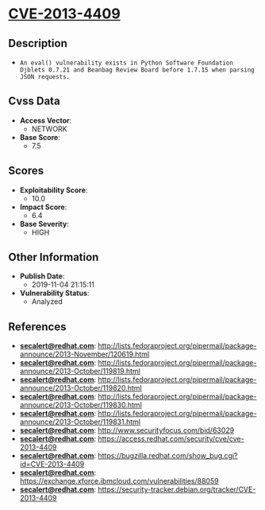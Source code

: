 
# [CVE-2013-4409](https://cve.mitre.org/cgi-bin/cvename.cgi?name=CVE-2013-4409)

## Description

- `An eval() vulnerability exists in Python Software Foundation Djblets 0.7.21 and Beanbag Review Board before 1.7.15 when parsing JSON requests.`

## Cvss Data

- **Access Vector**:
  - NETWORK
- **Base Score**:
  - 7.5

## Scores

- **Exploitability Score**:
  - 10.0
- **Impact Score**:
  - 6.4
- **Base Severity**:
  - HIGH

## Other Information

- **Publish Date**:
  - 2019-11-04 21:15:11
- **Vulnerability Status**:
  - Analyzed

## References

- **secalert@redhat.com**: http://lists.fedoraproject.org/pipermail/package-announce/2013-November/120619.html
- **secalert@redhat.com**: http://lists.fedoraproject.org/pipermail/package-announce/2013-October/119819.html
- **secalert@redhat.com**: http://lists.fedoraproject.org/pipermail/package-announce/2013-October/119820.html
- **secalert@redhat.com**: http://lists.fedoraproject.org/pipermail/package-announce/2013-October/119830.html
- **secalert@redhat.com**: http://lists.fedoraproject.org/pipermail/package-announce/2013-October/119831.html
- **secalert@redhat.com**: http://www.securityfocus.com/bid/63029
- **secalert@redhat.com**: https://access.redhat.com/security/cve/cve-2013-4409
- **secalert@redhat.com**: https://bugzilla.redhat.com/show_bug.cgi?id=CVE-2013-4409
- **secalert@redhat.com**: https://exchange.xforce.ibmcloud.com/vulnerabilities/88059
- **secalert@redhat.com**: https://security-tracker.debian.org/tracker/CVE-2013-4409
